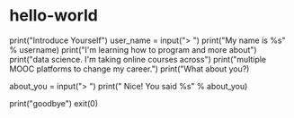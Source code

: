 # hello-world

print("Introduce Yourself")
user_name = input("> ")
print("My name is %s" % username)
print("I'm learning how to program and more about")
print("data science. I'm taking online courses across")
print("multiple MOOC platforms to change my career.")
print("What about you?)

about_you = input("> ")
print(" Nice! You said %s" % about_you)

print("goodbye")
exit(0)
